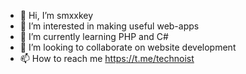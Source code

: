 - 👋 Hi, I’m smxxkey
- 👀 I’m interested in making useful web-apps
- 🌱 I’m currently learning PHP and C#
- 💞️ I’m looking to collaborate on website development
- 📫 How to reach me https://t.me/technoist

